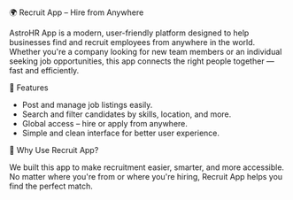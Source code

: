 🌍 Recruit App – Hire from Anywhere

  AstroHR App is a modern, user-friendly platform designed to help businesses find and recruit employees from anywhere in the world. Whether you're a company looking for new team members or an individual seeking job opportunities, this app          connects the right people together — fast and efficiently.

🚀 Features

  - Post and manage job listings easily.
  - Search and filter candidates by skills, location, and more.
  - Global access – hire or apply from anywhere.
  - Simple and clean interface for better user experience.

👥 Why Use Recruit App?

  We built this app to make recruitment easier, smarter, and more accessible. No matter where you're from or where you're hiring, Recruit App helps you find the perfect match.
